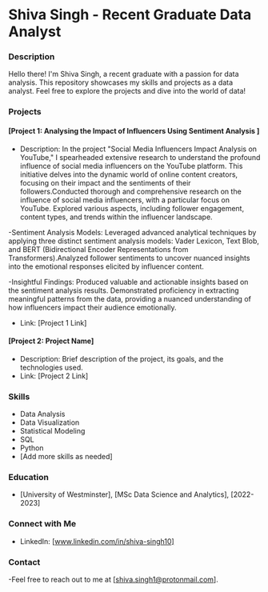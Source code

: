 # Shiva Singh - Recent Graduate Data Analyst

### Description
Hello there! I'm Shiva Singh, a recent graduate with a passion for data analysis. This repository showcases my skills and projects as a data analyst. Feel free to explore the projects and dive into the world of data!

### Projects

#### [Project 1: Analysing the Impact of Influencers Using Sentiment Analysis ]
- Description: In the project "Social Media Influencers Impact Analysis on YouTube," I spearheaded extensive research to understand the profound influence of social media influencers on the YouTube platform. This initiative delves into the dynamic world of online content creators, focusing on their impact and the sentiments of their followers.Conducted thorough and comprehensive research on the influence of social media influencers, with a particular focus on YouTube.
Explored various aspects, including follower engagement, content types, and trends within the influencer landscape.

-Sentiment Analysis Models: Leveraged advanced analytical techniques by applying three distinct sentiment analysis models: Vader Lexicon, Text Blob, and BERT (Bidirectional Encoder Representations from Transformers).Analyzed follower sentiments to uncover nuanced insights into the emotional responses elicited by influencer content.

-Insightful Findings:
Produced valuable and actionable insights based on the sentiment analysis results.
Demonstrated proficiency in extracting meaningful patterns from the data, providing a nuanced understanding of how influencers impact their audience emotionally.

- Link: [Project 1 Link]

#### [Project 2: Project Name]
- Description: Brief description of the project, its goals, and the technologies used.
- Link: [Project 2 Link]

### Skills
- Data Analysis
- Data Visualization
- Statistical Modeling
- SQL
- Python
- [Add more skills as needed]

### Education
- [University of Westminster], [MSc Data Science and Analytics], [2022-2023]

### Connect with Me
- LinkedIn: [www.linkedin.com/in/shiva-singh10]

### Contact
-Feel free to reach out to me at [shiva.singh1@protonmail.com].



